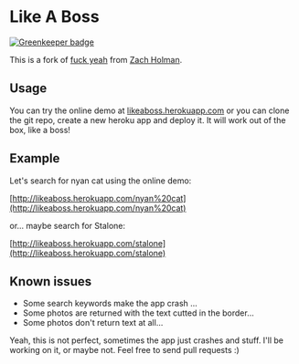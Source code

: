 # Like A Boss

[![Greenkeeper badge](https://badges.greenkeeper.io/rogeriopvl/likeaboss.svg)](https://greenkeeper.io/)

This is a fork of [fuck yeah](http://fuckyeah.herokuapp.com) from [Zach Holman](http://github.com/holman).

## Usage

You can try the online demo at [likeaboss.herokuapp.com](http://likeaboss.herokuapp.com) or you can clone the git repo, create a new heroku app and deploy it. It will work out of the box, like a boss!

## Example

Let's search for nyan cat using the online demo:

[http://likeaboss.herokuapp.com/nyan%20cat](http://likeaboss.herokuapp.com/nyan%20cat)

or... maybe search for Stalone:

[http://likeaboss.herokuapp.com/stalone](http://likeaboss.herokuapp.com/stalone)

## Known issues

- Some search keywords make the app crash ...
- Some photos are returned with the text cutted in the border...
- Some photos don't return text at all...

Yeah, this is not perfect, sometimes the app just crashes and stuff. I'll be working on it, or maybe not. Feel free to send pull requests :)

